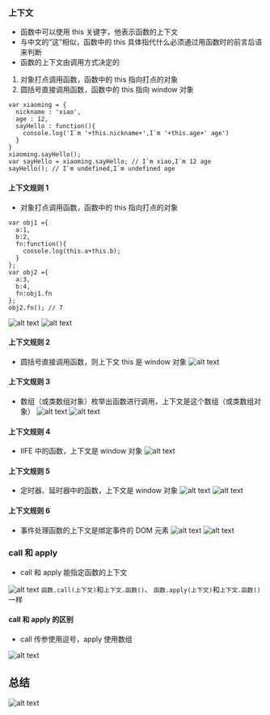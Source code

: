 ### 上下文

- 函数中可以使用 this 关键字，他表示函数的上下文
- 与中文的“这”相似，函数中的 this 具体指代什么必须通过用函数时的前言后语来判断
- 函数的上下文由调用方式决定的

1.  对象打点调用函数，函数中的 this 指向打点的对象
2.  圆括号直接调用函数，函数中的 this 指向 window 对象

```
var xiaoming = {
  nickname : 'xiao',
  age : 12,
  sayHello : function(){
    console.log('I`m '+this.nickname+',I`m '+this.age+' age')
  }
}
xiaoming.sayHello();
var sayHello = xiaoming.sayHello; // I`m xiao,I`m 12 age
sayHello(); // I`m undefined,I`m undefined age
```

#### 上下文规则 1

- 对象打点调用函数，函数中的 this 指向打点的对象

```
var obj1 ={
  a:1,
  b:2,
  fn:function(){
    console.log(this.a+this.b);
  }
};
var obj2 ={
  a:3,
  b:4,
  fn:obj1.fn
};
obj2.fn(); // 7
```

![alt text](./images/image-4.png)
![alt text](./images/image-5.png)

#### 上下文规则 2

- 圆括号直接调用函数，则上下文 this 是 window 对象
  ![alt text](./images/image-6.png)

#### 上下文规则 3

- 数组（或类数组对象）枚举出函数进行调用，上下文是这个数组（或类数组对象）
  ![alt text](./images/image-7.png)
  ![alt text](./images/image-8.png)

#### 上下文规则 4

- IIFE 中的函数，上下文是 window 对象
  ![alt text](./images/image-9.png)

#### 上下文规则 5

- 定时器、延时器中的函数，上下文是 window 对象
  ![alt text](./images/image-10.png)
  ![alt text](./images/image-11.png)

#### 上下文规则 6

- 事件处理函数的上下文是绑定事件的 DOM 元素
  ![alt text](./images/image-13.png)
  ![alt text](./images/image-12.png)

### call 和 apply

- call 和 apply 能指定函数的上下文

![alt text](./images/image-14.png)
`函数.call(上下文)`和`上下文.函数()`、
`函数.apply(上下文)`和`上下文.函数()`一样

#### call 和 apply 的区别

- call 传参使用逗号，apply 使用数组

![alt text](./images/image-15.png)

## 总结

![alt text](./images/image-16.png)
